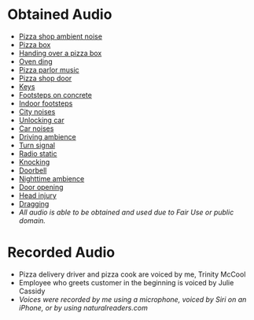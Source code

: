 # **Obtained Audio**
* [Pizza shop ambient noise](https://freesound.org/s/507218)
* [Pizza box](https://freesound.org/s/388781/)
* [Handing over a pizza box](https://freesound.org/s/382934/)
* [Oven ding](https://freesound.org/s/265012/)
* [Pizza parlor music](https://drive.google.com/file/d/1chUioj9t9r6Y4VGwtNVjetuOBUrgi2eD/view)
* [Pizza shop door](https://freesound.org/s/72197/)
* [Keys](https://freesound.org/s/204861/) 
* [Footsteps on concrete](https://freesound.org/s/336598/)
* [Indoor footsteps](https://freesound.org/s/60642/)
* [City noises](https://freesound.org/s/322231/)
* [Unlocking car](https://freesound.org/s/68142/)
* [Car noises](https://freesound.org/s/126042/)
* [Driving ambience](https://freesound.org/s/383453/)
* [Turn signal](https://freesound.org/s/181238/)
* [Radio static](https://freesound.org/s/91999/)
* [Knocking](https://freesound.org/s/124537/)
* [Doorbell](https://freesound.org/s/370919/)
* [Nighttime ambience](https://freesound.org/s/530896/)
* [Door opening](https://freesound.org/s/431117/)
* [Head injury](https://freesound.org/s/377157/)
* [Dragging](https://freesound.org/s/507473/)
* *All audio is able to be obtained and used due to Fair Use or public domain.*
# **Recorded Audio**
* Pizza delivery driver and pizza cook are voiced by me, Trinity McCool
* Employee who greets customer in the beginning is voiced by Julie Cassidy
* *Voices were recorded by me using a microphone, voiced by Siri on an iPhone, or by using naturalreaders.com*
